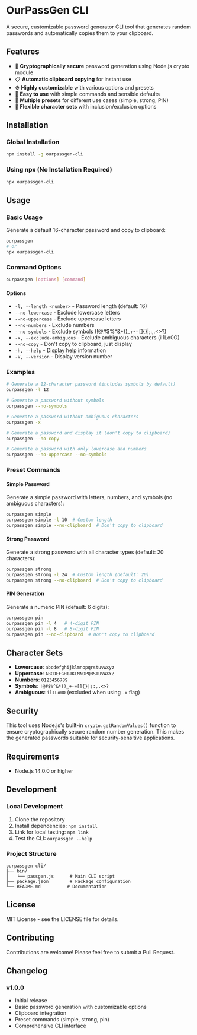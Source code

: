 # OurPassGen CLI

A secure, customizable password generator CLI tool that generates random passwords and automatically copies them to your clipboard.

## Features

- 🔐 **Cryptographically secure** password generation using Node.js crypto module
- 📋 **Automatic clipboard copying** for instant use
- ⚙️ **Highly customizable** with various options and presets
- 🚀 **Easy to use** with simple commands and sensible defaults
- 🎯 **Multiple presets** for different use cases (simple, strong, PIN)
- 🔧 **Flexible character sets** with inclusion/exclusion options

## Installation

### Global Installation

```bash
npm install -g ourpassgen-cli
```

### Using npx (No Installation Required)

```bash
npx ourpassgen-cli
```

## Usage

### Basic Usage

Generate a default 16-character password and copy to clipboard:

```bash
ourpassgen
# or
npx ourpassgen-cli
```

### Command Options

```bash
ourpassgen [options] [command]
```

#### Options

- `-l, --length <number>` - Password length (default: 16)
- `--no-lowercase` - Exclude lowercase letters
- `--no-uppercase` - Exclude uppercase letters  
- `--no-numbers` - Exclude numbers
- `--no-symbols` - Exclude symbols (!@#$%^&*()_+-=[]{}|;:,.<>?)
- `-x, --exclude-ambiguous` - Exclude ambiguous characters (il1Lo0O)
- `--no-copy` - Don't copy to clipboard, just display
- `-h, --help` - Display help information
- `-V, --version` - Display version number

### Examples

```bash
# Generate a 12-character password (includes symbols by default)
ourpassgen -l 12

# Generate a password without symbols
ourpassgen --no-symbols

# Generate a password without ambiguous characters
ourpassgen -x

# Generate a password and display it (don't copy to clipboard)
ourpassgen --no-copy

# Generate a password with only lowercase and numbers
ourpassgen --no-uppercase --no-symbols
```

### Preset Commands

#### Simple Password
Generate a simple password with letters, numbers, and symbols (no ambiguous characters):

```bash
ourpassgen simple
ourpassgen simple -l 10  # Custom length
ourpassgen simple --no-clipboard  # Don't copy to clipboard
```

#### Strong Password
Generate a strong password with all character types (default: 20 characters):

```bash
ourpassgen strong
ourpassgen strong -l 24  # Custom length (default: 20)
ourpassgen strong --no-clipboard  # Don't copy to clipboard
```

#### PIN Generation
Generate a numeric PIN (default: 6 digits):

```bash
ourpassgen pin
ourpassgen pin -l 4   # 4-digit PIN
ourpassgen pin -l 8   # 8-digit PIN
ourpassgen pin --no-clipboard  # Don't copy to clipboard
```

## Character Sets

- **Lowercase**: `abcdefghijklmnopqrstuvwxyz`
- **Uppercase**: `ABCDEFGHIJKLMNOPQRSTUVWXYZ`
- **Numbers**: `0123456789`
- **Symbols**: `!@#$%^&*()_+-=[]{}|;:,.<>?`
- **Ambiguous**: `il1Lo0O` (excluded when using `-x` flag)

## Security

This tool uses Node.js's built-in `crypto.getRandomValues()` function to ensure cryptographically secure random number generation. This makes the generated passwords suitable for security-sensitive applications.

## Requirements

- Node.js 14.0.0 or higher

## Development

### Local Development

1. Clone the repository
2. Install dependencies: `npm install`
3. Link for local testing: `npm link`
4. Test the CLI: `ourpassgen --help`

### Project Structure

```
ourpassgen-cli/
├── bin/
│   └── passgen.js      # Main CLI script
├── package.json        # Package configuration
└── README.md          # Documentation
```

## License

MIT License - see the LICENSE file for details.

## Contributing

Contributions are welcome! Please feel free to submit a Pull Request.

## Changelog

### v1.0.0
- Initial release
- Basic password generation with customizable options
- Clipboard integration
- Preset commands (simple, strong, pin)
- Comprehensive CLI interface